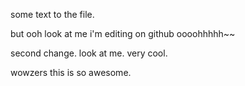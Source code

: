 some text to the file.

but ooh look at me i'm editing on github oooohhhhh~~

second change. look at me. very cool.

wowzers this is so awesome.